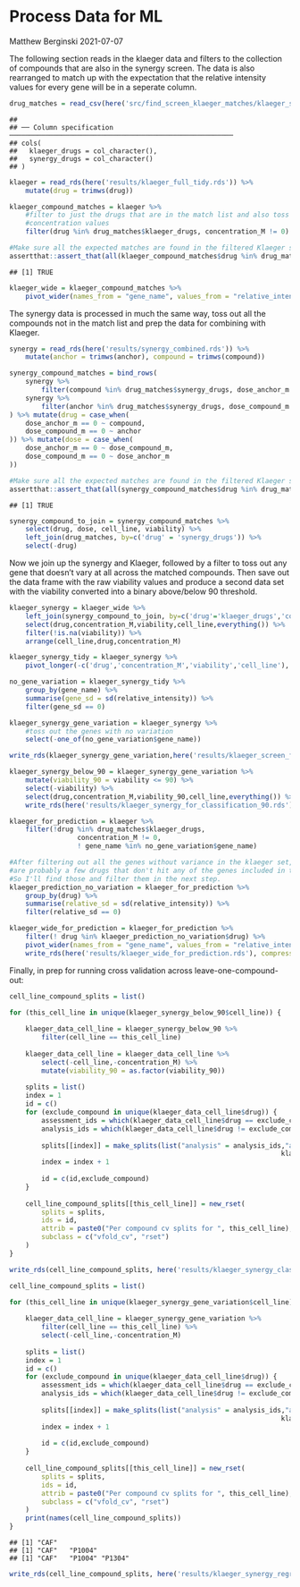 Process Data for ML
================
Matthew Berginski
2021-07-07

The following section reads in the klaeger data and filters to the
collection of compounds that are also in the synergy screen. The data is
also rearranged to match up with the expectation that the relative
intensity values for every gene will be in a seperate column.

``` r
drug_matches = read_csv(here('src/find_screen_klaeger_matches/klaeger_synergy_drug_matches.csv'))
```

    ## 
    ## ── Column specification ────────────────────────────────────────────────────────
    ## cols(
    ##   klaeger_drugs = col_character(),
    ##   synergy_drugs = col_character()
    ## )

``` r
klaeger = read_rds(here('results/klaeger_full_tidy.rds')) %>%
    mutate(drug = trimws(drug))

klaeger_compound_matches = klaeger %>%
    #filter to just the drugs that are in the match list and also toss out the zero
    #concentration values
    filter(drug %in% drug_matches$klaeger_drugs, concentration_M != 0)

#Make sure all the expected matches are found in the filtered Klaeger set
assertthat::assert_that(all(klaeger_compound_matches$drug %in% drug_matches$klaeger_drugs))
```

    ## [1] TRUE

``` r
klaeger_wide = klaeger_compound_matches %>%
    pivot_wider(names_from = "gene_name", values_from = "relative_intensity")
```

The synergy data is processed in much the same way, toss out all the
compounds not in the match list and prep the data for combining with
Klaeger.

``` r
synergy = read_rds(here('results/synergy_combined.rds')) %>%
    mutate(anchor = trimws(anchor), compound = trimws(compound))

synergy_compound_matches = bind_rows(
    synergy %>%
        filter(compound %in% drug_matches$synergy_drugs, dose_anchor_m == 0, dose_compound_m != 0),
    synergy %>%
        filter(anchor %in% drug_matches$synergy_drugs, dose_compound_m == 0, dose_anchor_m != 0)
) %>% mutate(drug = case_when(
    dose_anchor_m == 0 ~ compound,
    dose_compound_m == 0 ~ anchor
)) %>% mutate(dose = case_when(
    dose_anchor_m == 0 ~ dose_compound_m,
    dose_compound_m == 0 ~ dose_anchor_m
))

#Make sure all the expected matches are found in the filtered Klaeger set
assertthat::assert_that(all(synergy_compound_matches$drug %in% drug_matches$synergy_drugs))
```

    ## [1] TRUE

``` r
synergy_compound_to_join = synergy_compound_matches %>%
    select(drug, dose, cell_line, viability) %>%
    left_join(drug_matches, by=c('drug' = 'synergy_drugs')) %>%
    select(-drug)
```

Now we join up the synergy and Klaeger, followed by a filter to toss out
any gene that doesn’t vary at all across the matched compounds. Then
save out the data frame with the raw viability values and produce a
second data set with the viability converted into a binary above/below
90 threshold.

``` r
klaeger_synergy = klaeger_wide %>%
    left_join(synergy_compound_to_join, by=c('drug'='klaeger_drugs','concentration_M'='dose')) %>%
    select(drug,concentration_M,viability,cell_line,everything()) %>%
    filter(!is.na(viability)) %>% 
    arrange(cell_line,drug,concentration_M)

klaeger_synergy_tidy = klaeger_synergy %>%
    pivot_longer(-c('drug','concentration_M','viability','cell_line'), names_to = "gene_name", values_to = 'relative_intensity')

no_gene_variation = klaeger_synergy_tidy %>%
    group_by(gene_name) %>%
    summarise(gene_sd = sd(relative_intensity)) %>%
    filter(gene_sd == 0)

klaeger_synergy_gene_variation = klaeger_synergy %>%
    #toss out the genes with no variation
    select(-one_of(no_gene_variation$gene_name))

write_rds(klaeger_synergy_gene_variation,here('results/klaeger_screen_for_regression.rds'), compress='gz')

klaeger_synergy_below_90 = klaeger_synergy_gene_variation %>%
    mutate(viability_90 = viability <= 90) %>%
    select(-viability) %>%
    select(drug,concentration_M,viability_90,cell_line,everything()) %>% 
    write_rds(here('results/klaeger_synergy_for_classification_90.rds'), compress='gz')

klaeger_for_prediction = klaeger %>% 
    filter(!drug %in% drug_matches$klaeger_drugs, 
                 concentration_M != 0,
                 ! gene_name %in% no_gene_variation$gene_name)

#After filtering out all the genes without variance in the klaeger set, there
#are probably a few drugs that don't hit any of the genes included in the model.
#So I'll find those and filter them in the next step.
klaeger_prediction_no_variation = klaeger_for_prediction %>% 
    group_by(drug) %>% 
    summarise(relative_sd = sd(relative_intensity)) %>% 
    filter(relative_sd == 0)

klaeger_wide_for_prediction = klaeger_for_prediction %>%
    filter(! drug %in% klaeger_prediction_no_variation$drug) %>%
    pivot_wider(names_from = "gene_name", values_from = "relative_intensity") %>%
    write_rds(here('results/klaeger_wide_for_prediction.rds'), compress='gz')
```

Finally, in prep for running cross validation across
leave-one-compound-out:

``` r
cell_line_compound_splits = list()

for (this_cell_line in unique(klaeger_synergy_below_90$cell_line)) {
    
    klaeger_data_cell_line = klaeger_synergy_below_90 %>%
        filter(cell_line == this_cell_line)
    
    klaeger_data_cell_line = klaeger_data_cell_line %>%
        select(-cell_line,-concentration_M) %>%
        mutate(viability_90 = as.factor(viability_90))
    
    splits = list()
    index = 1
    id = c()
    for (exclude_compound in unique(klaeger_data_cell_line$drug)) {
        assessment_ids = which(klaeger_data_cell_line$drug == exclude_compound)
        analysis_ids = which(klaeger_data_cell_line$drug != exclude_compound)
        
        splits[[index]] = make_splits(list("analysis" = analysis_ids,"assessment" = assessment_ids),
                                                                    klaeger_data_cell_line %>% select(-drug))
        index = index + 1
        
        id = c(id,exclude_compound)
    }
    
    cell_line_compound_splits[[this_cell_line]] = new_rset(
        splits = splits,
        ids = id,
        attrib = paste0("Per compound cv splits for ", this_cell_line),
        subclass = c("vfold_cv", "rset")
    )
}

write_rds(cell_line_compound_splits, here('results/klaeger_synergy_classification_90_CV_split.rds'), compress = 'gz')
```

``` r
cell_line_compound_splits = list()

for (this_cell_line in unique(klaeger_synergy_gene_variation$cell_line)) {
    
    klaeger_data_cell_line = klaeger_synergy_gene_variation %>%
        filter(cell_line == this_cell_line) %>%
        select(-cell_line,-concentration_M)
    
    splits = list()
    index = 1
    id = c()
    for (exclude_compound in unique(klaeger_data_cell_line$drug)) {
        assessment_ids = which(klaeger_data_cell_line$drug == exclude_compound)
        analysis_ids = which(klaeger_data_cell_line$drug != exclude_compound)
        
        splits[[index]] = make_splits(list("analysis" = analysis_ids,"assessment" = assessment_ids),
                                                                    klaeger_data_cell_line %>% select(-drug))
        index = index + 1
        
        id = c(id,exclude_compound)
    }
    
    cell_line_compound_splits[[this_cell_line]] = new_rset(
        splits = splits,
        ids = id,
        attrib = paste0("Per compound cv splits for ", this_cell_line),
        subclass = c("vfold_cv", "rset")
    )
    print(names(cell_line_compound_splits))
}
```

    ## [1] "CAF"
    ## [1] "CAF"   "P1004"
    ## [1] "CAF"   "P1004" "P1304"

``` r
write_rds(cell_line_compound_splits, here('results/klaeger_synergy_regression_CV_split.rds'), compress = 'gz')
```
